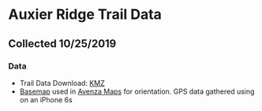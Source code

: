 # Auxier Ridge Trail Data
## Collected 10/25/2019
### Data 
* Trail Data Download: [KMZ](https://alexgis-projects.github.io/rrg/trail-data/rrg-trail-data.kmz)
* [Basemap](https://alexgis-projects.github.io/rrg/trail-data/rrg-avenza-basemap.pdf) used in [Avenza Maps](https://apps.apple.com/app/apple-store/id388424049) for orientation. GPS data gathered using  on an iPhone 6s 
